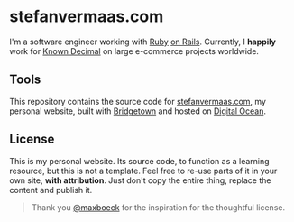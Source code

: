 # stefanvermaas.com

I'm a software engineer working with [Ruby](https://www.ruby-lang.org) [on Rails](http://www.rubyonrails.org). Currently, I **happily** work for [Known Decimal](https://knowndecimal.com) on large e-commerce projects worldwide.

## Tools

This repository contains the source code for [stefanvermaas.com](https://www.stefanvermaas.com), my personal website, built with [Bridgetown](http://www.bridgetownrb.com) and hosted on [Digital Ocean](https://m.do.co/c/e9be0e3d8537).

## License

This is my personal website. Its source code, to function as a learning resource, but this is not a template. Feel free to re-use parts of it in your own site, **with attribution**. Just don't copy the entire thing, replace the content and publish it.

> Thank you [@maxboeck](https://github.com/maxboeck) for the inspiration for the thoughtful license.
